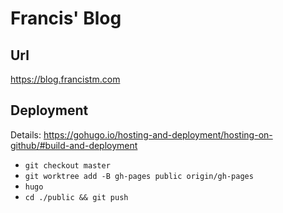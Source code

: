# Francis' Blog

## Url
<https://blog.francistm.com>

## Deployment
Details: <https://gohugo.io/hosting-and-deployment/hosting-on-github/#build-and-deployment>
- `git checkout master`
- `git worktree add -B gh-pages public origin/gh-pages`
- `hugo`
- `cd ./public && git push`
